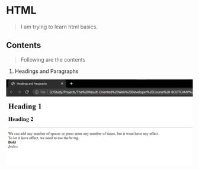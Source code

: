 # HTML
> I am trying to learn html basics.

## Contents
> Following are the contents
1. Headings and Paragraphs
<img alt="Headings and Paragraphs" src="images/headingsAndParagraphs.png">